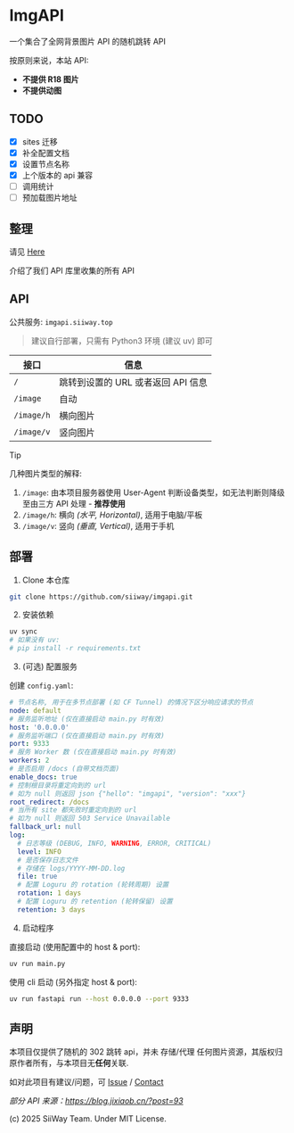 # ImgAPI

一个集合了全网背景图片 API 的随机跳转 API

按原则来说，本站 API:
- **不提供 R18 图片**
- **不提供动图**

## TODO

- [x] sites 迁移
- [x] 补全配置文档
- [x] 设置节点名称
- [x] 上个版本的 api 兼容
- [ ] 调用统计
- [ ] 预加载图片地址

## 整理

请见 [Here](./sites.md)

介绍了我们 API 库里收集的所有 API

## API

公共服务: `imgapi.siiway.top`

> 建议自行部署，只需有 Python3 环境 (建议 uv) 即可

| 接口       | 信息                               |
| ---------- | ---------------------------------- |
| `/`        | 跳转到设置的 URL 或者返回 API 信息 |
| `/image`   | 自动                               |
| `/image/h` | 横向图片                           |
| `/image/v` | 竖向图片                           |

> [!TIP]
> 几种图片类型的解释: <br/>
> 1. `/image`: 由本项目服务器使用 User-Agent 判断设备类型，如无法判断则降级至由三方 API 处理 - **推荐使用** <br/>
> 2. `/image/h`: 横向 *(水平, Horizontal)*, 适用于电脑/平板 <br/>
> 3. `/image/v`: 竖向 *(垂直, Vertical)*, 适用于手机

## 部署

1. Clone 本仓库

```bash
git clone https://github.com/siiway/imgapi.git
```

2. 安装依赖

```bash
uv sync
# 如果没有 uv:
# pip install -r requirements.txt
```

<!-- uv export > requirements.txt -->

3. (可选) 配置服务

创建 `config.yaml`:

```yaml
# 节点名称, 用于在多节点部署 (如 CF Tunnel) 的情况下区分响应请求的节点
node: default
# 服务监听地址 (仅在直接启动 main.py 时有效)
host: '0.0.0.0'
# 服务监听端口 (仅在直接启动 main.py 时有效)
port: 9333
# 服务 Worker 数 (仅在直接启动 main.py 时有效)
workers: 2
# 是否启用 /docs (自带文档页面)
enable_docs: true
# 控制根目录将重定向到的 url
# 如为 null 则返回 json {"hello": "imgapi", "version": "xxx"}
root_redirect: /docs
# 当所有 site 都失败时重定向到的 url
# 如为 null 则返回 503 Service Unavailable
fallback_url: null
log:
  # 日志等级 (DEBUG, INFO, WARNING, ERROR, CRITICAL)
  level: INFO
  # 是否保存日志文件
  # 存储在 logs/YYYY-MM-DD.log
  file: true
  # 配置 Loguru 的 rotation (轮转周期) 设置
  rotation: 1 days
  # 配置 Loguru 的 retention (轮转保留) 设置
  retention: 3 days
```

4. 启动程序

直接启动 (使用配置中的 host & port):

```bash
uv run main.py
```

使用 cli 启动 (另外指定 host & port):

```bash
uv run fastapi run --host 0.0.0.0 --port 9333
```

## 声明

本项目仅提供了随机的 302 跳转 api，并未 存储/代理 任何图片资源，其版权归原作者所有，与本项目无**任何**关联.

如对此项目有建议/问题，可 [Issue](https://github.com/siiway/imgapi/issue/new) / [Contact](https://wyf9.top/t/c)

*部分 API 来源：https://blog.jixiaob.cn/?post=93*

(c) 2025 SiiWay Team. Under MIT License.

